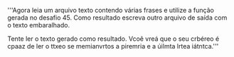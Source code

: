 '''Agora leia um arquivo texto contendo várias frases e utilize a função gerada no desafio 45.
Como resultado escreva outro arquivo de saída com o texto embaralhado.

Tente ler o texto gerado como resultado.
Vcoê vreá que o seu crbéreo é cpaaz de ler o ttxeo se memianvrtos a piremria e a úilmta lrtea iátntca.'''


